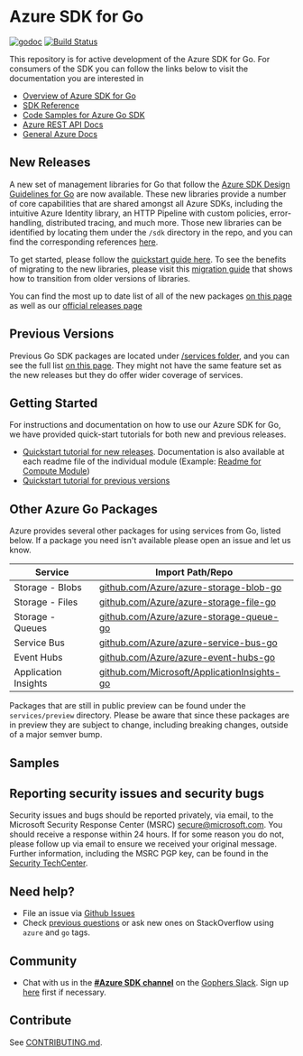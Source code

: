 # Azure SDK for Go

[![godoc](https://godoc.org/github.com/Azure/azure-sdk-for-go?status.svg)](https://godoc.org/github.com/Azure/azure-sdk-for-go)
[![Build Status](https://dev.azure.com/azure-sdk/public/_apis/build/status/go/Azure.azure-sdk-for-go?branchName=main)](https://dev.azure.com/azure-sdk/public/_build/latest?definitionId=640&branchName=main)

This repository is for active development of the Azure SDK for Go. For consumers of the SDK you can follow the links below to visit the documentation you are interested in
* [Overview of Azure SDK for Go](https://docs.microsoft.com/azure/developer/go/)
* [SDK Reference](https://pkg.go.dev/github.com/Azure/azure-sdk-for-go)
* [Code Samples for Azure Go SDK](https://github.com/azure-samples/azure-sdk-for-go-samples)
* [Azure REST API Docs](https://docs.microsoft.com/rest/api/)
* [General Azure Docs](https://docs.microsoft.com/azure)


## New Releases

A new set of management libraries for Go that follow the [Azure SDK Design Guidelines for Go](https://azure.github.io/azure-sdk/golang_introduction.html) are now available. These new libraries provide a number of core capabilities that are shared amongst all Azure SDKs, including the intuitive Azure Identity library, an HTTP Pipeline with custom policies, error-handling, distributed tracing, and much more. Those new libraries can be identified by locating them under the `/sdk` directory in the repo, and you can find the corresponding references [here](https://pkg.go.dev/github.com/Azure/azure-sdk-for-go/sdk).

To get started, please follow the [quickstart guide here](https://aka.ms/azsdk/go/mgmt). To see the benefits of migrating to the new libraries, please visit this [migration guide](todo-addthislink) that shows how to transition from older versions of libraries.

You can find the most up to date list of all of the new packages [on this page](https://pkg.go.dev/github.com/Azure/azure-sdk-for-go/sdk) as well as our [official releases page](https://azure.github.io/azure-sdk/releases/latest/go.html)

## Previous Versions

Previous Go SDK packages are located under [/services folder](https://github.com/Azure/azure-sdk-for-go/tree/master/services), and you can see the full list [on this page](https://pkg.go.dev/github.com/Azure/azure-sdk-for-go/services). They might not have the same feature set as the new releases but they do offer wider coverage of services.


## Getting Started

For instructions and documentation on how to use our Azure SDK for Go, we have provided quick-start tutorials for both new and previous releases. 

* [Quickstart tutorial for new releases](https://aka.ms/azsdk/go/mgmt). Documentation is also available at each readme file of the individual module (Example: [Readme for Compute Module](https://github.com/Azure/azure-sdk-for-go/tree/master/sdk/compute/armcompute))
* [Quickstart tutorial for previous versions](https://aka.ms/azsdk/go/mgmt/previous)

## Other Azure Go Packages

Azure provides several other packages for using services from Go, listed below.
If a package you need isn't available please open an issue and let us know.

| Service              | Import Path/Repo                                                                                   |
| -------------------- | -------------------------------------------------------------------------------------------------- |
| Storage - Blobs      | [github.com/Azure/azure-storage-blob-go](https://github.com/Azure/azure-storage-blob-go)           |
| Storage - Files      | [github.com/Azure/azure-storage-file-go](https://github.com/Azure/azure-storage-file-go)           |
| Storage - Queues     | [github.com/Azure/azure-storage-queue-go](https://github.com/Azure/azure-storage-queue-go)         |
| Service Bus          | [github.com/Azure/azure-service-bus-go](https://github.com/Azure/azure-service-bus-go)             |
| Event Hubs           | [github.com/Azure/azure-event-hubs-go](https://github.com/Azure/azure-event-hubs-go)               |
| Application Insights | [github.com/Microsoft/ApplicationInsights-go](https://github.com/Microsoft/ApplicationInsights-go) |

Packages that are still in public preview can be found under the `services/preview` directory. Please be aware that since these packages are in preview they are subject to change, including breaking changes, outside of a major semver bump.

## Samples
[Samples_repo]: https://github.com/Azure-Samples/azure-sdk-for-go-samples

## Reporting security issues and security bugs

Security issues and bugs should be reported privately, via email, to the Microsoft Security Response Center (MSRC) <secure@microsoft.com>. You should receive a response within 24 hours. If for some reason you do not, please follow up via email to ensure we received your original message. Further information, including the MSRC PGP key, can be found in the [Security TechCenter](https://www.microsoft.com/msrc/faqs-report-an-issue).

## Need help?

* File an issue via [Github Issues](https://github.com/Azure/azure-sdk-for-go/issues)
* Check [previous questions](https://stackoverflow.com/questions/tagged/azure+go) or ask new ones on StackOverflow using `azure` and `go` tags.

## Community

* Chat with us in the **[#Azure SDK
channel](https://gophers.slack.com/messages/CA7HK8EEP)** on the [Gophers
Slack](https://gophers.slack.com/). Sign up
[here](https://invite.slack.golangbridge.org) first if necessary.

## Contribute

See [CONTRIBUTING.md](https://github.com/Azure/azure-sdk-for-go/blob/main/CONTRIBUTING.md).

